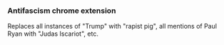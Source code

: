 ### Antifascism chrome extension

Replaces all instances of "Trump" with "rapist pig", all mentions of Paul Ryan with "Judas Iscariot", etc.
